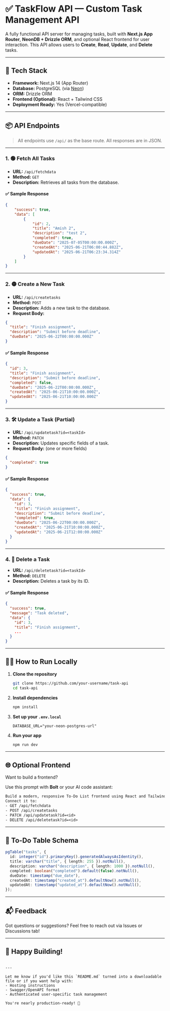 # ✅ TaskFlow API — Custom Task Management API

A fully functional API server for managing tasks, built with **Next.js App Router**, **NeonDB + Drizzle ORM**, and optional React frontend for user interaction. This API allows users to **Create**, **Read**, **Update**, and **Delete** tasks.

---

## 🚀 Tech Stack

- **Framework:** Next.js 14 (App Router)
- **Database:** PostgreSQL (via [Neon](https://neon.tech/))
- **ORM:** Drizzle ORM
- **Frontend (Optional):** React + Tailwind CSS
- **Deployment Ready:** Yes (Vercel-compatible)

---

## 📦 API Endpoints

> All endpoints use `/api/` as the base route. All responses are in JSON.

---

### 1. 🟢 Fetch All Tasks

- **URL:** `/api/fetchdata`
- **Method:** `GET`
- **Description:** Retrieves all tasks from the database.

#### ✅ Sample Response

```json
{
    "success": true,
    "data": [
        {
            "id": 2,
            "title": "Amish 2",
            "description": "test 2",
            "completed": true,
            "dueDate": "2025-07-05T00:00:00.000Z",
            "createdAt": "2025-06-21T06:00:44.882Z",
            "updatedAt": "2025-06-21T06:23:34.314Z"
        }
    ]
}
````

---

### 2. 🟡 Create a New Task

* **URL:** `/api/createtasks`
* **Method:** `POST`
* **Description:** Adds a new task to the database.
* **Request Body:**

```json
{
  "title": "Finish assignment",
  "description": "Submit before deadline",
  "dueDate": "2025-06-22T00:00:00.000Z"
}
```

#### ✅ Sample Response

```json
{
  "id": 3,
  "title": "Finish assignment",
  "description": "Submit before deadline",
  "completed": false,
  "dueDate": "2025-06-22T00:00:00.000Z",
  "createdAt": "2025-06-21T10:00:00.000Z",
  "updatedAt": "2025-06-21T10:00:00.000Z"
}
```

---

### 3. 🛠️ Update a Task (Partial)

* **URL:** `/api/updatetask?id=<taskId>`
* **Method:** `PATCH`
* **Description:** Updates specific fields of a task.
* **Request Body:** (one or more fields)

```json
{
  "completed": true
}
```

#### ✅ Sample Response

```json
{
  "success": true,
  "data": {
    "id": 3,
    "title": "Finish assignment",
    "description": "Submit before deadline",
    "completed": true,
    "dueDate": "2025-06-22T00:00:00.000Z",
    "createdAt": "2025-06-21T10:00:00.000Z",
    "updatedAt": "2025-06-21T12:00:00.000Z"
  }
}
```

---

### 4. 🔴 Delete a Task

* **URL:** `/api/deletetask?id=<taskId>`
* **Method:** `DELETE`
* **Description:** Deletes a task by its ID.

#### ✅ Sample Response

```json
{
  "success": true,
  "message": "Task deleted",
  "data": {
    "id": 3,
    "title": "Finish assignment",
    ...
  }
}
```

---

## 🧑‍💻 How to Run Locally

1. **Clone the repository**

   ```bash
   git clone https://github.com/your-username/task-api
   cd task-api
   ```

2. **Install dependencies**

   ```bash
   npm install
   ```

3. **Set up your `.env.local`**

   ```env
   DATABASE_URL="your-neon-postgres-url"
   ```

4. **Run your app**

   ```bash
   npm run dev
   ```

---

## 🌐 Optional Frontend

Want to build a frontend?

Use this prompt with **Bolt** or your AI code assistant:

```txt
Build a modern, responsive To-Do List frontend using React and Tailwind CSS.
Connect it to:
- GET /api/fetchdata
- POST /api/createtasks
- PATCH /api/updatetask?id=<id>
- DELETE /api/deletetask?id=<id>
```

---

## 📌 To-Do Table Schema

```ts
pgTable("tasks", {
  id: integer("id").primaryKey().generatedAlwaysAsIdentity(),
  title: varchar("title", { length: 255 }).notNull(),
  description: varchar("description", { length: 1000 }).notNull(),
  completed: boolean("completed").default(false).notNull(),
  dueDate: timestamp("due_date"),
  createdAt: timestamp("created_at").defaultNow().notNull(),
  updatedAt: timestamp("updated_at").defaultNow().notNull(),
});
```

---

## 📬 Feedback

Got questions or suggestions? Feel free to reach out via Issues or Discussions tab!

---

## 🏁 Happy Building!

```

---

Let me know if you'd like this `README.md` turned into a downloadable file or if you want help with:
- Hosting instructions
- Swagger/OpenAPI format
- Authenticated user-specific task management

You're nearly production-ready! 🚀
```
